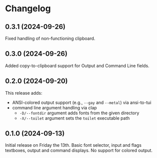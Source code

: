 # Changelog

## 0.3.1 (2024-09-26)

Fixed handling of non-functioning clipboard.

## 0.3.0 (2024-09-26)

Added copy-to-clipboard support for Output and Command Line fields.

## 0.2.0 (2024-09-20)

This release adds:

- ANSI-colored output support (e.g., `--gay` and `--metal`) via ansi-to-tui
- command line argument handling via clap
  - `-D/--fontdir` argument adds fonts from the given directory
  - `-X/--toilet` argument sets the `toilet` executable path

## 0.1.0 (2024-09-13)

Initial release on Friday the 13th. Basic font selector, input and flags
textboxes, output and command displays. No support for colored output.
